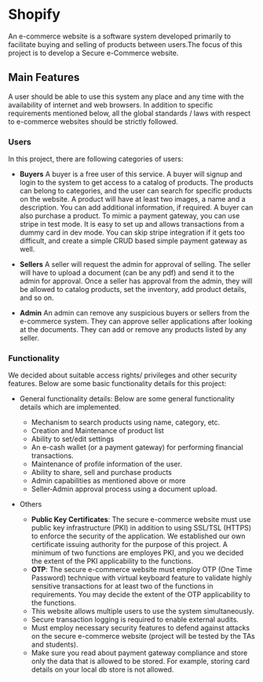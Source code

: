 # Shopify
An e-commerce website is a software system developed primarily to facilitate buying and selling of products between users.The focus of this project is to develop a Secure e-Commerce website.


##  Main Features
A user should be able to use this system any place and any time with the availability of internet and web browsers. In addition to specific requirements mentioned below, all the global standards / laws with respect to e-commerce websites should be strictly followed. 

### Users 
In this project, there are following categories of users: 
- __Buyers__ 
A buyer is a free user of this service. A buyer will signup and login to the system to get access to a catalog of products. The products can belong to categories, and the user can search for specific products on the website.
A product will have at least two images, a name and a description. You can add additional information, if required.
A buyer can also purchase a product. To mimic a payment gateway, you can use stripe in test mode. It is easy to set up and allows transactions from a dummy card in dev mode. You can skip stripe integration if it gets too difficult, and create a simple CRUD based simple payment gateway as well.

- __Sellers__
A seller will request the admin for approval of selling. The seller will have to upload a document (can be any pdf) and send it to the admin for approval. 
Once a seller has approval from the admin, they will be allowed to catalog products, set the inventory, add product details, and so on. 

- __Admin__ 
An admin can remove any suspicious buyers or sellers from the e-commerce system. They can approve seller applications after looking at the documents. They can add or remove any products listed by any seller. 
  
### Functionality 
We decided about suitable access rights/ privileges and other  security features. Below are some basic functionality details for this project: 
- General functionality details: Below are some general functionality details which are implemented. 
  - Mechanism to search products using name, category, etc.
  - Creation and Maintenance of product list 
  - Ability to set/edit settings 
  - An e-cash wallet (or a payment gateway) for performing financial transactions. 
  - Maintenance of profile information of the user. 
  - Ability to share, sell and purchase products
  - Admin capabilities as mentioned above or more
  - Seller-Admin approval process using a document upload.

- Others 
  - __Public Key Certificates__: The secure e-commerce website must use public  key infrastructure (PKI) in addition to using SSL/TSL (HTTPS) to enforce the  security of the application. We established our own certificate issuing  authority for the purpose of this project. A minimum of two functions are employes PKI, and you we decided the extent of the PKI applicability to the functions.  
  - __OTP__: The secure e-commerce website must employ OTP (One Time  Password) technique with virtual keyboard feature to validate highly sensitive  transactions for at least two of the functions in requirements. You may decide the  extent of the OTP applicability to the functions.  
  - This website allows multiple users to use the  system simultaneously. 
  - Secure transaction logging is required to enable external audits. 
  - Must employ necessary security features to defend against attacks on the secure  e-commerce website (project will be tested by the TAs and students).
  - Make sure you read about payment gateway compliance and store only the data that is allowed to be stored. For example, storing card details on your local db store is not allowed. 
